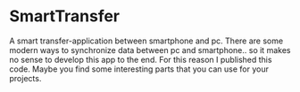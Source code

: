 # SmartTransfer
A smart transfer-application between smartphone and pc.
There are some modern ways to synchronize data between pc and smartphone.. so it makes no sense to develop this app to the end.
For this reason I published this code. Maybe you find some interesting parts that you can use for your projects.

